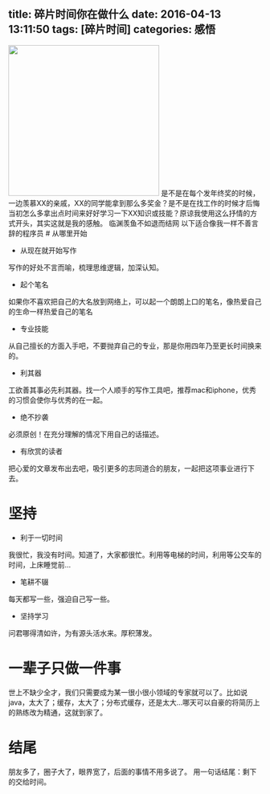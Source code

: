 title: 碎片时间你在做什么
date: 2016-04-13 13:11:50
tags: [碎片时间]
categories: 感悟
---
<img src="/img/time.jpg" width="300" class="img-topic" />
是不是在每个发年终奖的时候，一边羡慕XX的亲戚，XX的同学能拿到那么多奖金？是不是在找工作的时候才后悔当初怎么多拿出点时间来好好学习一下XX知识或技能？原谅我使用这么抒情的方式开头，其实这就是我的感触。
临渊羡鱼不如退而结网
<!--more-->
以下适合像我一样不善言辞的程序员
# 从哪里开始

 - 从现在就开始写作

写作的好处不言而喻，梳理思维逻辑，加深认知。
 - 起个笔名

如果你不喜欢把自己的大名放到网络上，可以起一个朗朗上口的笔名，像热爱自己的生命一样热爱自己的笔名
 - 专业技能

从自己擅长的方面入手吧，不要抛弃自己的专业，那是你用四年乃至更长时间换来的。
 - 利其器

工欲善其事必先利其器。找一个人顺手的写作工具吧，推荐mac和iphone，优秀的习惯会使你与优秀的在一起。
 - 绝不抄袭

必须原创！在充分理解的情况下用自己的话描述。
 - 有欣赏的读者

把心爱的文章发布出去吧，吸引更多的志同道合的朋友，一起把这项事业进行下去。

# 坚持

 - 利于一切时间

我很忙，我没有时间。知道了，大家都很忙。利用等电梯的时间，利用等公交车的时间，上床睡觉前…
 - 笔耕不辍

每天都写一些，强迫自己写一些。
 - 坚持学习
 
问君哪得清如许，为有源头活水来。厚积薄发。

# 一辈子只做一件事
世上不缺少全才，我们只需要成为某一很小很小领域的专家就可以了。比如说java，太大了；缓存，太大了；分布式缓存，还是太大…哪天可以自豪的将简历上的熟练改为精通，这就到家了。

# 结尾

朋友多了，圈子大了，眼界宽了，后面的事情不用多说了。
用一句话结尾：剩下的交给时间。